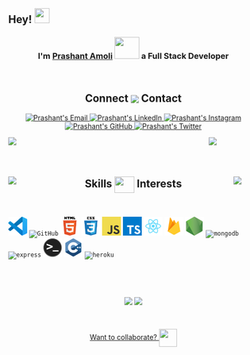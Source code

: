## **Hey!** <img src="https://raw.githubusercontent.com/MartinHeinz/MartinHeinz/master/wave.gif" width="30px" height="30px" > 

<h3 align="center"><strong>
I'm <a href="https://prashantamoli.github.io" width="60">Prashant Amoli</a> <img src="https://raw.githubusercontent.com/TheDudeThatCode/TheDudeThatCode/master/Assets/Developer.gif" width=50 height=44> a Full Stack Developer 
</strong>
</h3>

<br/>

<h2 align="center"><strong>Connect <img src="https://user-images.githubusercontent.com/53649201/99296951-8ef68900-286d-11eb-9bf3-fdb6cf13b585.gif" height="32px" align="center"> Contact</strong></h2>

<p align="center" >

<a href="mailto:prashantamoli2621@gmail.com">
  <img alt="Prashant's Email" width="44" src="https://img.icons8.com/fluent/48/000000/gmail.png"/>
</a>

<a href="https://www.linkedin.com/in/PrashantAmoli/">
  <img alt="Prashant's LinkedIn" width="44" src="https://img.icons8.com/fluent/48/000000/linkedin.png"/>
</a>

<a href="https://instagram.com/prashant21__">
  <img alt="Prashant's Instagram" width="44" src="https://img.icons8.com/fluent/48/000000/instagram-new.png"/>
</a>

<a href="https://www.github.com/PrashantAmoli/">
  <img alt="Prashant's GitHub" width="44" src="https://img.icons8.com/color/64/000000/github.png"/>
</a>

<a href="https://twitter.com/prashant21__">
  <img alt="Prashant's Twitter" width="44" src="https://img.icons8.com/fluent/48/000000/twitter.png"/>
</a>

</p>

![](https://quotes-github-readme.vercel.app/api?type=horizontal&theme=merko)
<img src="https://user-images.githubusercontent.com/51138087/93663687-87a63100-fa1e-11ea-841c-88dbd3e76d02.gif" width="100" align="right">

<br />

<p align="center">
<h2 align="center">
<img src="https://i.giphy.com/media/IdyAQJVN2kVPNUrojM/200.webp" width="50" align="left">
<strong>Skills <img src="https://raw.githubusercontent.com/TheDudeThatCode/TheDudeThatCode/master/Assets/Developer.gif" width=40 height=33 align="center"> Interests</strong>
<img src="https://i.giphy.com/media/KzJkzjggfGN5Py6nkT/200.webp" width="50" align="right">
</h2>
<br/>

<p align="center>
<code><img style="margin: auto;" src="https://raw.githubusercontent.com/sachuverma/sachuverma/master/icons/git.png" alt=git  height="38"/></code>
<code><img height="38" src="https://raw.githubusercontent.com/github/explore/80688e429a7d4ef2fca1e82350fe8e3517d3494d/topics/visual-studio-code/visual-studio-code.png"></code>
<code><img height="38" alt="GitHub" src="https://i.giphy.com/media/KzJkzjggfGN5Py6nkT/200.webp"></code>
<code><img height="38" src="https://raw.githubusercontent.com/github/explore/80688e429a7d4ef2fca1e82350fe8e3517d3494d/topics/html/html.png"></code>
<code><img height="38" src="https://raw.githubusercontent.com/github/explore/80688e429a7d4ef2fca1e82350fe8e3517d3494d/topics/css/css.png"></code>
<code><img height="38" src="https://raw.githubusercontent.com/github/explore/80688e429a7d4ef2fca1e82350fe8e3517d3494d/topics/javascript/javascript.png"></code>
<code><img height="38" src="https://raw.githubusercontent.com/github/explore/80688e429a7d4ef2fca1e82350fe8e3517d3494d/topics/typescript/typescript.png"></code>
<code><img height="38" src="https://raw.githubusercontent.com/github/explore/80688e429a7d4ef2fca1e82350fe8e3517d3494d/topics/react/react.png"></code>
<code><img height="38" src="https://raw.githubusercontent.com/github/explore/80688e429a7d4ef2fca1e82350fe8e3517d3494d/topics/firebase/firebase.png"></code>
<code><img height="38" src="https://raw.githubusercontent.com/github/explore/80688e429a7d4ef2fca1e82350fe8e3517d3494d/topics/nodejs/nodejs.png"></code>
<code><img style="margin: auto;" src="https://raw.githubusercontent.com/sachuverma/sachuverma/master/icons/mongo.png" alt=mongodb width="38" height="38"/> </code>
<code><img style="margin: auto;" src="https://raw.githubusercontent.com/sachuverma/sachuverma/master/icons/express.png" alt=express width="38" height="38"/></code>
<code><img height="38" src="https://raw.githubusercontent.com/github/explore/80688e429a7d4ef2fca1e82350fe8e3517d3494d/topics/terminal/terminal.png"></code>
<code><img height="38" src="https://raw.githubusercontent.com/github/explore/80688e429a7d4ef2fca1e82350fe8e3517d3494d/topics/cpp/cpp.png"></code>
<code><img style="margin: auto;" src="https://raw.githubusercontent.com/sachuverma/sachuverma/master/icons/heroku.png" alt=heroku  height="38"/></code>
</p>

<br/>

</p>

<br/>

<p align="center" >
<img height="137.3px"  src="https://github-readme-stats.vercel.app/api?username=PrashantAmoli&hide_title=true&hide_border=true&show_icons=true&include_all_commits=true&count_private=true&line_height=21&icon_color=2234AE&text_color=D3D3D3&bg_color=0,000000,130F40" /><!-- wi*quL3fcV -->
<img height="137.3px"  src="https://github-readme-stats.vercel.app/api/top-langs/?username=prashantamoli&hide=json&hide_title=true&hide_border=true&layout=compact&langs_count=6&icon_color=2234AE&text_color=D3D3D3&bg_color=0,000000,130F40" />

</p>

<br/>

<p align="center" > <a href="mailto:prashantamoli2621@gmail.com">Want to collaborate? </a> <img src="https://media.giphy.com/media/LnQjpWaON8nhr21vNW/giphy.gif" height=36 width="36" align="center"> </p>
